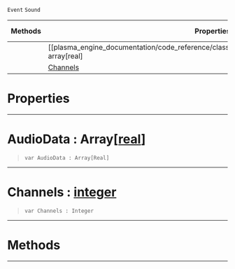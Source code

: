  `Event` `Sound`



|Methods|Properties|Base Classes|Derived Classes|
|---|---|---|---|
| |[[plasma_engine_documentation/code_reference/class_reference/audiofloatdataevent/#audiodata-array[real] | AudioData]]|[event](https://plasmaengine.github.io/PlasmaDocs/Plasma1/C++/code_reference/class_reference/event.markdown)| |
| |[ Channels](https://plasmaengine.github.io/PlasmaDocs/Plasma1/C++/code_reference/class_reference/audiofloatdataevent.markdown#channels-plasma-engine-doc)| | |


 #  Properties


---  
 #  AudioData : Array[[real](https://plasmaengine.github.io/PlasmaDocs/Plasma1/C++/code_reference/lightning_base_types/real.markdown)]

> 
> ``` lang=cpp, name=Lightning
> var AudioData : Array[Real]


---  
 #  Channels : [integer](https://plasmaengine.github.io/PlasmaDocs/Plasma1/C++/code_reference/lightning_base_types/integer.markdown)

> 
> ``` lang=cpp, name=Lightning
> var Channels : Integer


---  
 #  Methods


---  
 

 